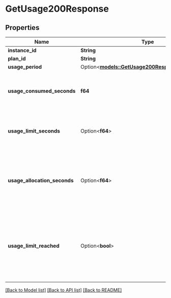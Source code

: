 # GetUsage200Response

## Properties

Name | Type | Description | Notes
------------ | ------------- | ------------- | -------------
**instance_id** | **String** |  | 
**plan_id** | **String** |  | 
**usage_period** | Option<[**models::GetUsage200ResponseUsagePeriod**](get_usage_200_response_usage_period.md)> |  | [optional]
**usage_consumed_seconds** | **f64** | Usage consumed in the current usage period | 
**usage_limit_seconds** | Option<**f64**> | The usage limit in seconds during the usage period | [optional]
**usage_allocation_seconds** | Option<**f64**> | The seconds that are allocated for the instance during the usage period | [optional]
**usage_limit_reached** | Option<**bool**> | true if the usage limit is reached. false if not reached. undefined if usage limits do not apply to this instance. | [optional]

[[Back to Model list]](../README.md#documentation-for-models) [[Back to API list]](../README.md#documentation-for-api-endpoints) [[Back to README]](../README.md)


